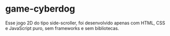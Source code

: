 # game-cyberdog
 Esse jogo 2D do tipo side-scroller, foi desenvolvido apenas com HTML, CSS e JavaScript puro, sem frameworks e sem bibliotecas. 
